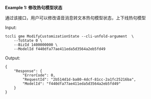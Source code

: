 **Example 1: 修改热句模型状态**

通过该接口，用户可以修改语音消息转文本热句模型状态，上下线热句模型

Input: 

```
tccli gme ModifyCustomizationState --cli-unfold-argument  \
    --ToState 0 \
    --BizId 1400000000 \
    --ModelId f440dfa77ae411eda5d3564a2eb5fd49
```

Output: 
```
{
    "Response": {
        "ErrorCode": 0,
        "RequestId": "2b514d1d-ba80-4dcf-81cc-2a1fc25216ba",
        "ModelId": "f440dfa77ae411eda5d3564a2eb5fd49"
    }
}
```

